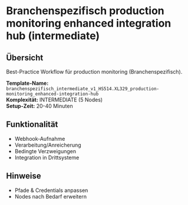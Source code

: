 # Branchenspezifisch production monitoring enhanced integration hub (intermediate)

## Übersicht

Best-Practice Workflow für production monitoring (Branchenspezifisch).

**Template-Name:** `branchenspezifisch_intermediate_v1_HS514.XL329_production-monitoring_enhanced-integration-hub`  
**Komplexität:** INTERMEDIATE (5 Nodes)  
**Setup-Zeit:** 20-40 Minuten

## Funktionalität
- Webhook-Aufnahme
- Verarbeitung/Anreicherung
- Bedingte Verzweigungen
- Integration in Drittsysteme

## Hinweise
- Pfade & Credentials anpassen
- Nodes nach Bedarf erweitern
